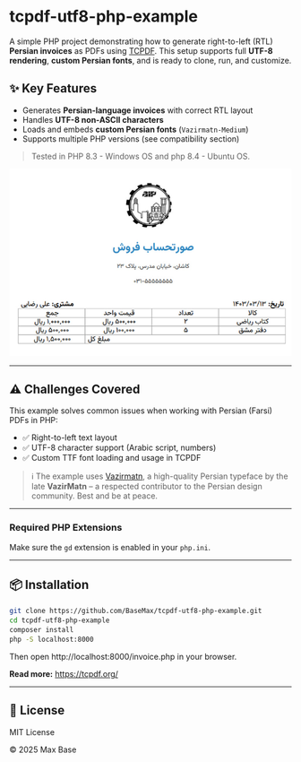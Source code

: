 # tcpdf-utf8-php-example

A simple PHP project demonstrating how to generate right-to-left (RTL) **Persian invoices** as PDFs using [TCPDF](https://github.com/tecnickcom/TCPDF). This setup supports full **UTF-8 rendering**, **custom Persian fonts**, and is ready to clone, run, and customize.

## ✨ Key Features

- Generates **Persian-language invoices** with correct RTL layout
- Handles **UTF-8 non-ASCII characters**
- Loads and embeds **custom Persian fonts** (`Vazirmatn-Medium`)
- Supports multiple PHP versions (see compatibility section)

> Tested in PHP 8.3 - Windows OS and php 8.4 - Ubuntu OS.

[![](demo.jpg)](invoice.pdf)

---

## ⚠️ Challenges Covered

This example solves common issues when working with Persian (Farsi) PDFs in PHP:

- ✅ Right-to-left text layout
- ✅ UTF-8 character support (Arabic script, numbers)
- ✅ Custom TTF font loading and usage in TCPDF

> ℹ️ The example uses [Vazirmatn](https://github.com/rastikerdar/vazirmatn/releases/tag/v33.003), a high-quality Persian typeface by the late **VazirMatn** – a respected contributor to the Persian design community. Best and be at peace.

---

### Required PHP Extensions

Make sure the `gd` extension is enabled in your `php.ini`.

---

## 📦 Installation

```bash
git clone https://github.com/BaseMax/tcpdf-utf8-php-example.git
cd tcpdf-utf8-php-example
composer install
php -S localhost:8000
```

Then open http://localhost:8000/invoice.php in your browser.

**Read more:** https://tcpdf.org/

---

## 📄 License

MIT License

© 2025 Max Base
